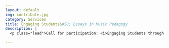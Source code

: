 ```yaml
---
layout: default
img: contribute.jpg
category: Services
title: Engaging Students&#58; Essays in Music Pedagogy
description: |
  <p class="lead">Call for participation: <i>Engaging Students through Jazz</i><br/>We are now soliciting contributions to our fourth volume, a special issue on jazz in music classrooms.<br/><a href="http://www.flipcamp.org/esJazzCFP/">Read more...</a></p>

---
```

